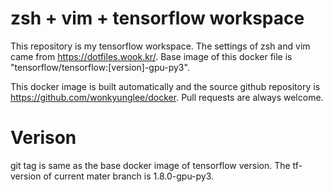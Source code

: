 # zsh + vim + tensorflow workspace

This repository is my tensorflow workspace.
The settings of zsh and vim came from https://dotfiles.wook.kr/.
Base image of this docker file is "tensorflow/tensorflow:[version]-gpu-py3".

This docker image is built automatically and the source github repository is https://github.com/wonkyunglee/docker.
Pull requests are always welcome.

# Verison
git tag is same as the base docker image of tensorflow version. 
The tf-version of current mater branch is 1.8.0-gpu-py3.
